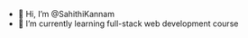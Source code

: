 - 👋 Hi, I’m @SahithiKannam
- 🌱 I’m currently learning full-stack web development course


<!---
SahithiKannam/SahithiKannam is a ✨ special ✨ repository because its `README.md` (this file) appears on your GitHub profile.
You can click the Preview link to take a look at your changes.
--->

